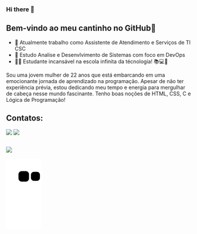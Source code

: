 ### Hi there 👋

<!--
**BiBiianca/BiBiianca** 

--> 
## Bem-vindo ao meu cantinho no GitHub👋
- 🔭 Atualmente trabalho como Assistente de Atendimento e Serviços de TI CSC
- 🌱 Estudo Analise e Desenvlvimento de Sistemas com foco em DevOps
- 👨‍🎓 Estudante incansável na escola infinita da técnologia! 📚💻🧠

 Sou uma jovem mulher de 22 anos que está embarcando em uma emocionante jornada de aprendizado na programação. Apesar de não ter experiência prévia, estou dedicando meu tempo e energia para mergulhar de cabeça nesse mundo fascinante.
Tenho boas noções de HTML, CSS, C e Lógica de Programação! 

## Contatos:
<div>
<a href="https://www.instagram.com/nyan_id/" target="_blank"><img src="https://img.shields.io/badge/-Instagram-%23E4405F?style=for-the-badge&logo=instagram&logoColor=white" target="_blank"></a>
<a href="https://www.linkedin.com/in/bianca-ffarias/" target="_blank"><img src="https://img.shields.io/badge/-LinkedIn-%230077B5?style=for-the-badge&logo=linkedin&logoColor=white" target="_blank"></a>   
</div>

##  
<div>
<a href="https://github.com/BiBiianca">
<img height="180em" src="https://github-readme-stats.vercel.app/api?username=BiBiianca&show_icons=true&theme=dracula&include_all_commits=true&count_private=true"/>
</div>

![Snake animation](https://github.com/BiBiianca/BiBiianca/blob/output/github-contribution-grid-snake.svg)

          
